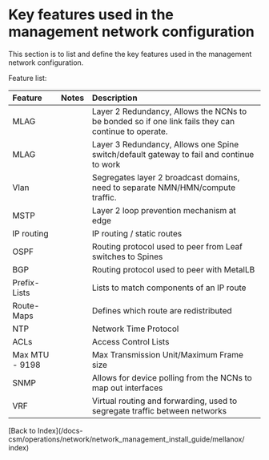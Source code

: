 # Key features used in the management network configuration

This section is to list and define the key features used in the management network configuration. 

Feature list:

| Feature      | Notes | Description     |
| :---        |    :----:   |          :--- |
|MLAG	| | Layer 2 Redundancy, Allows the NCNs to be bonded so if one link fails they can continue to operate. |
|MLAG	| | Layer 3 Redundancy, Allows one Spine switch/default gateway to fail and continue to work |
|Vlan	| | Segregates layer 2 broadcast domains, need to separate NMN/HMN/compute traffic. |
|MSTP	| | Layer 2 loop prevention mechanism at edge |
|IP routing	| | IP routing / static routes |
|OSPF	| | Routing protocol used to peer from Leaf switches to Spines |
|BGP	| | Routing protocol used to peer with MetalLB |
|Prefix-Lists	| | Lists to match components of an IP route |
|Route-Maps	| | Defines which route are redistributed |
|NTP	| | Network Time Protocol |
|ACLs	| | Access Control Lists |
|Max MTU - 9198	| | Max Transmission Unit/Maximum Frame size |
|SNMP	| | Allows for device polling from the NCNs to map out interfaces |
|VRF	| | Virtual routing and forwarding, used to segregate traffic between networks |


[Back to Index](/docs-csm/operations/network/network_management_install_guide/mellanox/
index)
